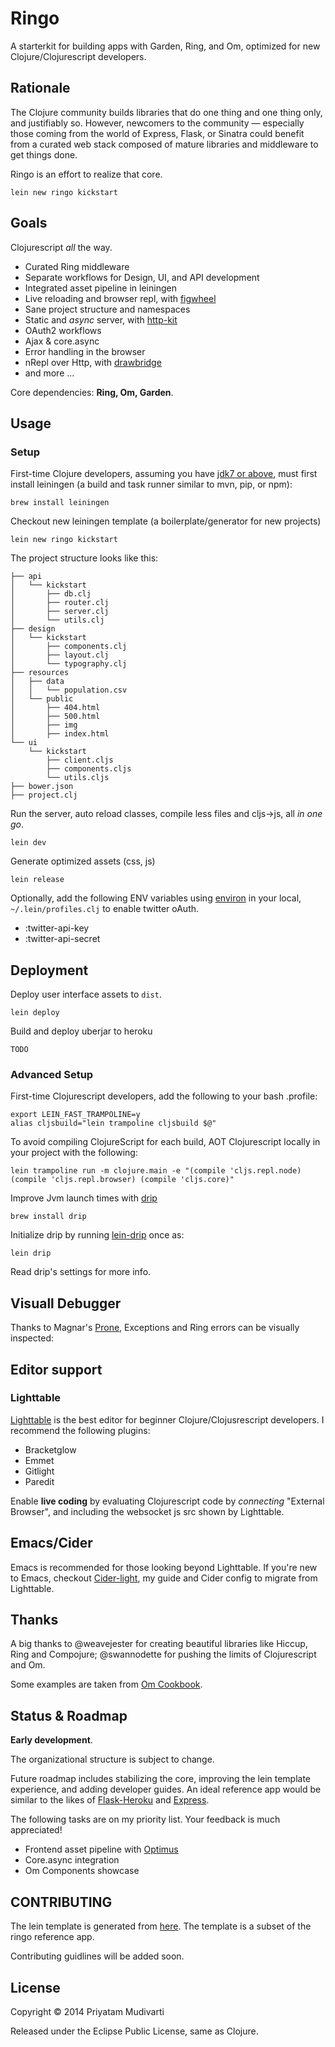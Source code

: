 Ringo
=====

A starterkit for building apps with Garden, Ring, and Om, optimized for new Clojure/Clojurescript developers.

## Rationale

The Clojure community builds libraries that do one thing and one thing only, and justifiably so. However, newcomers to the community — especially those coming from the world of Express, Flask, or Sinatra could benefit from a curated web stack composed of mature libraries and middleware to get things done.

Ringo is an effort to realize that core.

    lein new ringo kickstart

## Goals

Clojurescript _all_ the way.

- Curated Ring middleware
- Separate workflows for Design, UI, and API development
- Integrated asset pipeline in leiningen
- Live reloading and browser repl, with [figwheel](https://github.com/bhauman/lein-figwheel)
- Sane project structure and namespaces
- Static and _async_ server, with [http-kit](http://www.http-kit.org)
- OAuth2 workflows
- Ajax & core.async
- Error handling in the browser
- nRepl over Http, with [drawbridge](https://github.com/cemerick/drawbridge)
- and more ...

Core dependencies: **Ring, Om, Garden**.

## Usage

### Setup

First-time Clojure developers, assuming you have [jdk7 or above](http://www.oracle.com/technetwork/java/javase/downloads/jdk8-downloads-2133151.html), must first install leiningen (a build and task runner similar to mvn, pip, or npm):

    brew install leiningen

Checkout new leiningen template (a boilerplate/generator for new projects)

    lein new ringo kickstart

The project structure looks like this:

    ├── api
    │   └── kickstart
    │       ├── db.clj
    │       ├── router.clj
    │       ├── server.clj
    │       └── utils.clj
	├── design
	│   └── kickstart
	│       ├── components.clj
	│       ├── layout.clj
	│       └── typography.clj
	├── resources
	│   ├── data
	│   │   └── population.csv
	│   └── public
	│       ├── 404.html
	│       ├── 500.html
	│       ├── img
	│       ├── index.html
    └── ui
        └── kickstart
            ├── client.cljs
            ├── components.cljs
            └── utils.cljs
    ├── bower.json
    ├── project.clj

Run the server, auto reload classes, compile less files and cljs->js, all _in one go_.

    lein dev

Generate optimized assets (css, js)

	lein release

Optionally, add the following ENV variables using [environ](https://github.com/weavejester/environ) in your local, `~/.lein/profiles.clj` to enable twitter oAuth.

- :twitter-api-key
- :twitter-api-secret

## Deployment

Deploy user interface assets to `dist`.

	lein deploy

Build and deploy uberjar to heroku

	TODO

### Advanced Setup

First-time Clojurescript developers, add the following to your bash .profile:

    export LEIN_FAST_TRAMPOLINE=y
    alias cljsbuild="lein trampoline cljsbuild $@"

To avoid compiling ClojureScript for each build, AOT Clojurescript locally in your project with the following:

	lein trampoline run -m clojure.main -e "(compile 'cljs.repl.node) (compile 'cljs.repl.browser) (compile 'cljs.core)"

Improve Jvm launch times with [drip](https://github.com/ninjudd/drip)

    brew install drip

Initialize drip by running [lein-drip](https://github.com/josteink/lein-drip) once as:

    lein drip

Read drip's settings for more info.

## Visuall Debugger

Thanks to Magnar's [Prone](https://github.com/magnars/prone), Exceptions and Ring errors can be visually inspected:

## Editor support

### Lighttable

[Lighttable](http://www.lighttable.com) is the best editor for beginner Clojure/Clojusrescript developers. I recommend the following plugins:

- Bracketglow
- Emmet
- Gitlight
- Paredit

Enable **live coding** by evaluating Clojurescript code by _connecting_ "External Browser", and including the websocket js src shown by Lighttable.

## Emacs/Cider

Emacs is recommended for those looking beyond Lighttable. If you're new to Emacs, checkout [Cider-light](https://github.com/priyatam/cider-light), my guide and Cider config to migrate from Lighttable. 

## Thanks

A big thanks to @weavejester for creating beautiful libraries like Hiccup, Ring and Compojure; @swannodette for pushing the limits of Clojurescript and Om.

Some examples are taken from [Om Cookbook](https://github.com/annapawlicka/om-cookbookhttps://github.com/omcljs/om-cookbook).

## Status & Roadmap

**Early development**.

The organizational structure is subject to change.

Future roadmap includes stabilizing the core, improving the lein template experience, and adding developer guides. An ideal reference app would be similar to the likes of [Flask-Heroku](https://github.com/zachwill/flask_heroku) and [Express](https://github.com/madhums/node-express-mongoose-demo).

The following tasks are on my priority list. Your feedback is much appreciated!

- Frontend asset pipeline with [Optimus](https://github.com/magnars/optimus)
- Core.async integration
- Om Components showcase

## CONTRIBUTING

The lein template is generated from [here](https://github.com/priyatam/ringo-template). The template is a subset of the ringo reference app.

Contributing guidlines will be added soon.

## License

Copyright © 2014 Priyatam Mudivarti

Released under the Eclipse Public License, same as Clojure.
